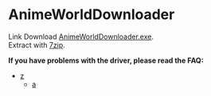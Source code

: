 # AnimeWorldDownloader
Link Download [AnimeWorldDownloader.exe](https://puu.sh/D1VgY/c9003a87f0.7z). <br>
Extract with [7zip](https://www.7-zip.org/).

**If you have problems with the driver, please read the FAQ:**

- [z](#z)
  - [a](#a)
